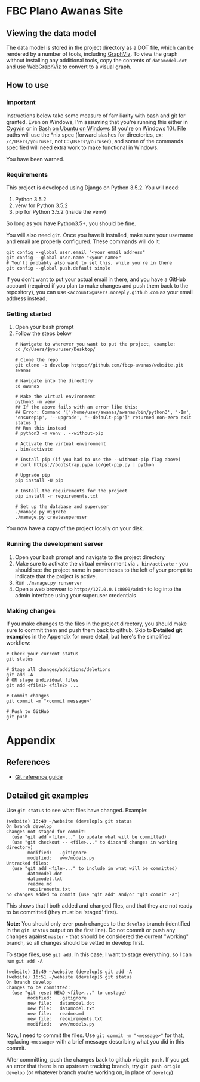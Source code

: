 # FBC Plano Awanas Site

## Viewing the data model
The data model is stored in the project directory as a DOT file, which can be
rendered by a number of tools, including [GraphViz](http://www.graphviz.org).
To view the graph without installing any additional tools, copy the contents of
`datamodel.dot` and use [WebGraphViz](http://webgraphviz.com) to convert to a
visual graph.

## How to use

### Important
Instructions below take some measure of familiarity with bash and git
for granted. Even on Windows, I'm assuming that you're running this either in
[Cygwin](http://www.cygwin.com) or in
[Bash on Ubuntu on Windows](https://msdn.microsoft.com/en-us/commandline/wsl/install_guide)
(if you're on Windows 10). File paths will use the \*nix spec (forward slashes
for directories, ex: `/c/Users/youruser`, not `C:\Users\youruser`), and some of
the commands specified will need extra work to make functional in Windows.

You have been warned.

### Requirements
This project is developed using Django on Python 3.5.2. You will need:

1. Python 3.5.2
2. venv for Python 3.5.2
3. pip for Python 3.5.2 (inside the venv)

So long as you have Python3.5+, you should be fine.

You will also need `git`. Once you have it installed, make sure your username
and email are properly configured. These commands will do it:

```
git config --global user.email "<your email address"
git config --global user.name "<your name>"
# You'll probably also want to set this, while you're in there
git config --global push.default simple
```

If you don't want to put your actual email in there, and you have a GitHub
account (required if you plan to make changes and push them back to the
repository), you can use `<account>@users.noreply.github.com` as your email
address instead.

### Getting started
1. Open your bash prompt
2. Follow the steps below
    ```
    # Navigate to wherever you want to put the project, example:
    cd /c/Users/$youruser/Desktop/

    # Clone the repo
    git clone -b develop https://github.com/fbcp-awanas/website.git awanas

    # Navigate into the directory
    cd awanas

    # Make the virtual environment
    python3 -m venv .
    ## If the above fails with an error like this:
    ## Error: Command '['/home/user/awanas/awanas/bin/python3', '-Im', 'ensurepip', '--upgrade', '--default-pip']' returned non-zero exit status 1
    ## Run this instead
    # python3 -m venv . --without-pip

    # Activate the virtual environment
    . bin/activate

    # Install pip (if you had to use the --without-pip flag above)
    # curl https://bootstrap.pypa.io/get-pip.py | python

    # Upgrade pip
    pip install -U pip

    # Install the requirements for the project
    pip install -r requirements.txt

    # Set up the database and superuser
    ./manage.py migrate
    ./manage.py createsuperuser
    ```

You now have a copy of the project locally on your disk.

### Running the development server
1. Open your bash prompt and navigate to the project directory
2. Make sure to activate the virtual environment via `. bin/activate` - you
should see the project name in parentheses to the left of your prompt to
indicate that the project is active.
3. Run `./manage.py runserver`
4. Open a web browser to `http://127.0.0.1:8000/admin` to log into the admin
interface using your superuser credentials

### Making changes
If you make changes to the files in the project directory, you should make sure
to commit them and push them back to github. Skip to **Detailed git examples**
in the Appendix for more detail, but here's the simplified workflow:

```
# Check your current status
git status

# Stage all changes/additions/deletions
git add -A
# OR stage individual files
git add <file1> <file2> ...

# Commit changes
git commit -m "<commit message>"

# Push to GitHub
git push
```

# Appendix
## References
* [Git reference guide](https://git-scm.com/docs)

## Detailed git examples
Use `git status` to see what files have changed. Example:

```
(website) 16:49 ~/website (develop)$ git status
On branch develop
Changes not staged for commit:
  (use "git add <file>..." to update what will be committed)
  (use "git checkout -- <file>..." to discard changes in working directory)
        modified:   .gitignore
        modified:   www/models.py
Untracked files:
  (use "git add <file>..." to include in what will be committed)
        datamodel.dot
        datamodel.txt
        readme.md
        requirements.txt
no changes added to commit (use "git add" and/or "git commit -a")
```

This shows that I both added and changed files, and that they are not ready to
be committed (they must be 'staged' first).

**Note:** You should only ever push changes to the `develop` branch (identified
in the `git status` output on the first line). Do not commit or push any
changes against `master` - that should be considered the current "working"
branch, so all changes should be vetted in develop first.

To stage files, use `git add`. In this case, I want to stage everything, so I
can run `git add -A`

```
(website) 16:49 ~/website (develop)$ git add -A
(website) 16:51 ~/website (develop)$ git status
On branch develop
Changes to be committed:
  (use "git reset HEAD <file>..." to unstage)
        modified:   .gitignore
        new file:   datamodel.dot
        new file:   datamodel.txt
        new file:   readme.md
        new file:   requirements.txt
        modified:   www/models.py
```

Now, I need to commit the files. Use `git commit -m "<message>"` for that,
replacing `<message>` with a brief message describing what you did in this
commit.

After committing, push the changes back to github via `git push`. If you get an
error that there is no upstream tracking branch, try `git push origin develop`
(or whatever branch you're working on, in place of `develop`)